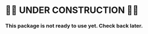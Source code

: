 🚧👷‍️ UNDER CONSTRUCTION 👷‍️🚧
================================================
### This package is not ready to use yet.  Check back later.
